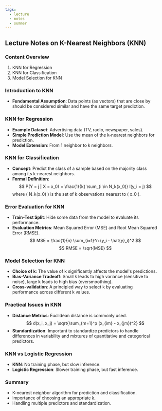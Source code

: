 ```yaml
---
tags:
  - lecture
  - notes
  - summer
---
```

## Lecture Notes on K-Nearest Neighbors (KNN)

### Content Overview
1. KNN for Regression
2. KNN for Classification
3. Model Selection for KNN

### Introduction to KNN
- **Fundamental Assumption**: Data points (as vectors) that are close by should be considered similar and have the same target prediction.

### KNN for Regression
- **Example Dataset**: Advertising data (TV, radio, newspaper, sales).
- **Simple Prediction Model**: Use the mean of the k-nearest neighbors for prediction.
- **Model Extension**: From 1 neighbor to k neighbors.

### KNN for Classification
- **Concept**: Predict the class of a sample based on the majority class among its k-nearest neighbors.
- **Formal Definition**:
  $$
  P(Y = j | X = x_0) = \frac{1}{k} \sum_{i \in N_k(x_0)} I(y_i = j)
  $$
  where \( N_k(x_0) \) is the set of k observations nearest to \( x_0 \).

### Error Evaluation for KNN
- **Train-Test Split**: Hide some data from the model to evaluate its performance.
- **Evaluation Metrics**: Mean Squared Error (MSE) and Root Mean Squared Error (RMSE).
  $$
  MSE = \frac{1}{n} \sum_{i=1}^n (y_i - \hat{y}_i)^2
  $$
  $$
  RMSE = \sqrt{MSE}
  $$

### Model Selection for KNN
- **Choice of k**: The value of k significantly affects the model's predictions.
- **Bias-Variance Tradeoff**: Small k leads to high variance (sensitive to noise), large k leads to high bias (oversmoothing).
- **Cross-validation**: A principled way to select k by evaluating performance across different k values.

### Practical Issues in KNN
- **Distance Metrics**: Euclidean distance is commonly used.
  $$
  d(x_i, x_j) = \sqrt{\sum_{m=1}^p (x_{im} - x_{jm})^2}
  $$
- **Standardization**: Important to standardize predictors to handle differences in variability and mixtures of quantitative and categorical predictors.

### KNN vs Logistic Regression
- **KNN**: No training phase, but slow inference.
- **Logistic Regression**: Slower training phase, but fast inference.

### Summary
- K-nearest neighbor algorithm for prediction and classification.
- Importance of choosing an appropriate k.
- Handling multiple predictors and standardization.